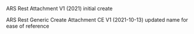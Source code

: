 ARS Rest Attachment V1 (2021)
    initial create
	
ARS Rest Generic Create Attachment CE V1 (2021-10-13)
    updated name for ease of reference